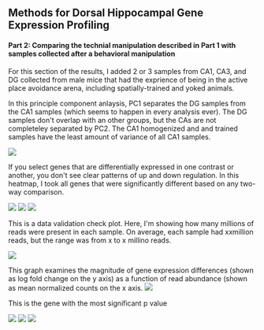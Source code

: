 Methods for Dorsal Hippocampal Gene Expression Profiling
--------------------------------------------------------

#### Part 2: Comparing the technial manipulation described in Part 1 with samples collected after a behavioral manipulation

For this section of the results, I added 2 or 3 samples from CA1, CA3, and DG collected from male mice that had the exprience of being in the active place avoidance arena, including spatially-trained and yoked animals. 

In this principle component anlaysis, PC1 separates the DG samples from the CA1 samples (which seems to happen in every analysis ever). The DG samples don't overlap with an other groups, but the CAs are not completeley separated by PC2. The CA1 homogenized and and trained samples have the least amount of variance of all CA1 samples. 

![](../figures/allregions_allgroups/PCA-2.png)

If you select genes that are differentially expressed in one contrast or another, you don't see clear patterns of up and down regulation. In this heatmap, I took all genes that were significantly different based on any two-way comparison. 

![](../figures/allregions_allgroups/Heatmap100DEgenes-3.png)
![](../figures/allregions_allgroups/Heatmap100DEgenes-1.png)
![](../figures/allregions_allgroups/Heatmap100DEgenes-2.png)


This is a data validation check plot. Here, I'm showing how many millions of reads were present in each sample. On average, each sample had xxmillion reads, but the range was from x to x millino reads.

![](../figures/allregions_allgroups/readcounts-1.png)

This graph examines the magnitude of gene expression differences (shown as log fold change on the y axis) as a function of read abundance (shown as mean normalized counts on the x axis.
![](../figures/allregions_allgroups/MAplot-1.png)

This is the gene with the most significant p value 

![](../figures/allregions_allgroups/Heatmap100DEgenes-1.png)
![](../figures/allregions_allgroups/Heatmap100DEgenes-2.png)
![](../figures/allregions_allgroups/Heatmap100DEgenes-3.png)

